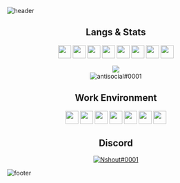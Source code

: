 ![header](https://cdn.discordapp.com/attachments/983088901906382868/1003956858987487283/header.png?size=4096)

<h2 align="center">Langs & Stats</h2>
  <p align="center">
    <img height="30" src="https://img.shields.io/badge/Python-758AAA?style=for-the-badge&logo=Python&logoColor=white">
    <img height="30" src="https://img.shields.io/badge/C-758AAA?style=for-the-badge&logo=c&logoColor=white">
    <img height="30" src="https://img.shields.io/badge/C%23-758AAA?style=for-the-badge&logo=c-sharp&logoColor=white">
    <img height="30" src="https://img.shields.io/badge/C%2B%2B-758AAA?style=for-the-badge&logo=c%2B%2B&&logoColor=white">
    <img height="30" src="https://img.shields.io/badge/Kotlin-758AAA?style=for-the-badge&logo=kotlin&logoColor=white">
    <img height="30" src="https://img.shields.io/badge/CSS3-758AAA?style=for-the-badge&logo=css3&logoColor=white">
    <img height="30" src="https://img.shields.io/badge/HTML5-758AAA?style=for-the-badge&logo=html5&logoColor=white">
    <img height="30" src="https://img.shields.io/badge/JavaScript-758AAA?style=for-the-badge&logo=javascript&logoColor=white">
<div align="center">
  <img src="https://github-profile-trophy.vercel.app/?username=Nshout&theme=oldie&no-bg=true&no-frame=true&margin-w=11&column=7"></br>
    <img src="https://komarev.com/ghpvc/?username=Nshout&color=758AAA&style=for-the-badge" alt="antisocial#0001">
</div>

<h2 align="center">Work Environment</h2>
  <p align="center">
    <img height="30" src="https://img.shields.io/badge/Pycharm-758AAA?style=for-the-badge&logo=PyCharm&logoColor=white">
    <img height="30" src="https://img.shields.io/badge/Rider-758AAA?style=for-the-badge&logo=Rider&logoColor=white">
    <img height="30" src="https://img.shields.io/badge/IntelliJ_IDEA-758AAA?style=for-the-badge&logo=intellij-idea&logoColor=white">
    <img height="30" src="https://img.shields.io/badge/CLion-758AAA?style=for-the-badge&logo=clion&logoColor=white">
    <img height="30" src="https://img.shields.io/badge/WebStorm-758AAA?style=for-the-badge&logo=WebStorm&logoColor=white">
    <img height="30" src="https://img.shields.io/badge/Emacs-758AAA?style=for-the-badge&logo=gnu-emacs&logoColor=white">
    <img height="30" src="https://img.shields.io/badge/Discord-758AAA?style=for-the-badge&logo=Discord&logoColor=white">
</p>

</h2>
<h2 align="center">Discord</h2>
<a href="https://github.com/Najuky">
  <p align="center">
    <img src="https://discord.c99.nl/widget/theme-4/406907871998246924.png" alt="Nshout#0001">
  </p>
</a>

![footer](https://cdn.discordapp.com/attachments/983088901906382868/1003956858689695784/footer.png?size=4096)
